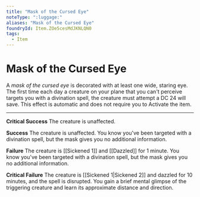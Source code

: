 ```yaml
---
title: "Mask of the Cursed Eye"
noteType: ":luggage:"
aliases: "Mask of the Cursed Eye"
foundryId: Item.ZOe5cesMdJKNLQN0
tags:
  - Item
---
```


# Mask of the Cursed Eye

A _mask of the cursed eye_ is decorated with at least one wide, staring eye. The first time each day a creature on your plane that you can't perceive targets you with a divination spell, the creature must attempt a DC 24 will save. This effect is automatic and does not require you to Activate the item.

* * *

**Critical Success** The creature is unaffected.

**Success** The creature is unaffected. You know you've been targeted with a divination spell, but the mask gives you no additional information.

**Failure** The creature is [[Sickened 1]] and [[Dazzled]] for 1 minute. You know you've been targeted with a divination spell, but the mask gives you no additional information.

**Critical Failure** The creature is [[Sickened 1|Sickened 2]] and dazzled for 10 minutes, and the spell is disrupted. You gain a brief mental glimpse of the triggering creature and learn its approximate distance and direction.

